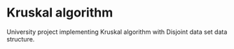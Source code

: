 # Kruskal algorithm


University project implementing Kruskal algorithm with Disjoint data set data structure.
